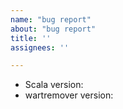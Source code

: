 ```yaml
---
name: "bug report"
about: "bug report"
title: ''
assignees: ''

---
```


- Scala version:
- wartremover version:

<!--

If you're filing a bug report

- Include a reproducible test case that demonstrates the bug.
- Indicate the severity of the bug.

If you're submitting a feature request

- Indicate why this functionality would be useful.
- Requested warts should be universal and limited to the language and standard library (see [wartremover-contrib](https://github.com/wartremover/wartremover-contrib) for warts that check libraries).

-->
